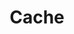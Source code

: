 --- 
title: "Cache"
publishdate: "2019-8-23T16:48:46+02:00"
src: "https://365manga.net/manga/cache"
image: "https://data.365manga.net/images/thumbnails/6430-cache.jpg"
description: "A Masters love for 3P, and his servants eavesdropping."
---